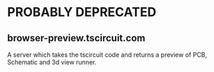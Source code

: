 # PROBABLY DEPRECATED

## browser-preview.tscircuit.com

A server which takes the tscircuit code and returns a preview of PCB, Schematic and 3d view runner.
